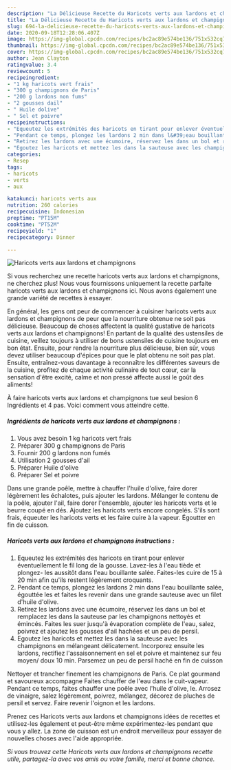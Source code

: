 ```yaml
---
description: "La Délicieuse Recette du Haricots verts aux lardons et champignons"
title: "La Délicieuse Recette du Haricots verts aux lardons et champignons"
slug: 694-la-delicieuse-recette-du-haricots-verts-aux-lardons-et-champignons
date: 2020-09-18T12:28:06.407Z
image: https://img-global.cpcdn.com/recipes/bc2ac89e574be136/751x532cq70/haricots-verts-aux-lardons-et-champignons-photo-principale-de-la-recette.jpg
thumbnail: https://img-global.cpcdn.com/recipes/bc2ac89e574be136/751x532cq70/haricots-verts-aux-lardons-et-champignons-photo-principale-de-la-recette.jpg
cover: https://img-global.cpcdn.com/recipes/bc2ac89e574be136/751x532cq70/haricots-verts-aux-lardons-et-champignons-photo-principale-de-la-recette.jpg
author: Jean Clayton
ratingvalue: 3.4
reviewcount: 5
recipeingredient:
- "1 kg haricots vert frais"
- "300 g champignons de Paris"
- "200 g lardons non fums"
- "2 gousses dail"
- " Huile dolive"
- " Sel et poivre"
recipeinstructions:
- "Equeutez les extrémités des haricots en tirant pour enlever éventuellement le fil long de la gousse. Lavez-les à l&#39;eau tiède et plongez- les aussitôt dans l&#39;eau bouillante salée. Faites-les cuire de 15 à 20 min afin qu&#39;ils restent légèrement croquants."
- "Pendant ce temps, plongez les lardons 2 min dans l&#39;eau bouillante salée, égouttée les et faites les revenir dans une grande sauteuse avec un filet d&#39;huile d&#39;olive."
- "Retirez les lardons avec une écumoire, réservez les dans un bol et remplacez les dans la sauteuse par les champignons nettoyés et émincés. Faites les suer jusqu&#39;à évaporation complète de l&#39;eau, salez, poivrez et ajoutez les gousses d&#39;ail hachées et un peu de persil."
- "Egoutez les haricots et mettez les dans la sauteuse avec les champignons en mélangeant délicatement. Incorporez ensuite les lardons, rectifiez l&#39;assaisonnement en sel et poivre et maintenez sur feu moyen/ doux 10 min. Parsemez un peu de persil haché en fin de cuisson"
categories:
- Resep
tags:
- haricots
- verts
- aux

katakunci: haricots verts aux 
nutrition: 260 calories
recipecuisine: Indonesian
preptime: "PT15M"
cooktime: "PT52M"
recipeyield: "1"
recipecategory: Dinner

---
```



![Haricots verts aux lardons et champignons](https://img-global.cpcdn.com/recipes/bc2ac89e574be136/751x532cq70/haricots-verts-aux-lardons-et-champignons-photo-principale-de-la-recette.jpg)

Si vous recherchez une recette haricots verts aux lardons et champignons, ne cherchez plus! Nous vous fournissons uniquement la recette parfaite haricots verts aux lardons et champignons ici. Nous avons également une grande variété de recettes à essayer.

En général, les gens ont peur de commencer à cuisiner haricots verts aux lardons et champignons de peur que la nourriture obtenue ne soit pas délicieuse. Beaucoup de choses affectent la qualité gustative de haricots verts aux lardons et champignons! En partant de la qualité des ustensiles de cuisine, veillez toujours à utiliser de bons ustensiles de cuisine toujours en bon état. Ensuite, pour rendre la nourriture plus délicieuse, bien sûr, vous devez utiliser beaucoup d'épices pour que le plat obtenu ne soit pas plat. Ensuite, entraînez-vous davantage à reconnaître les différentes saveurs de la cuisine, profitez de chaque activité culinaire de tout cœur, car la sensation d'être excité, calme et non pressé affecte aussi le goût des aliments!

<!--inarticleads1-->

À faire haricots verts aux lardons et champignons tue seul besion 6 Ingrédients et 4 pas. Voici comment vous atteindre cette.

##### Ingrédients de haricots verts aux lardons et champignons :

1. Vous avez besoin 1 kg haricots vert frais
1. Préparer 300 g champignons de Paris
1. Fournir 200 g lardons non fumés
1. Utilisation 2 gousses d&#39;ail
1. Préparer  Huile d&#39;olive
1. Préparer  Sel et poivre


Dans une grande poêle, mettre à chauffer l&#39;huile d&#39;olive, faire dorer légèrement les échalotes, puis ajouter les lardons. Mélanger le contenu de la poêle, ajouter l&#39;ail, faire dorer l&#39;ensemble, ajouter les haricots verts et le beurre coupé en dés. Ajoutez les haricots verts encore congelés. S&#39;ils sont frais, équeuter les haricots verts et les faire cuire à la vapeur. Égoutter en fin de cuisson. 

<!--inarticleads2-->

##### Haricots verts aux lardons et champignons instructions :

1. Equeutez les extrémités des haricots en tirant pour enlever éventuellement le fil long de la gousse. Lavez-les à l&#39;eau tiède et plongez- les aussitôt dans l&#39;eau bouillante salée. Faites-les cuire de 15 à 20 min afin qu&#39;ils restent légèrement croquants.
1. Pendant ce temps, plongez les lardons 2 min dans l&#39;eau bouillante salée, égouttée les et faites les revenir dans une grande sauteuse avec un filet d&#39;huile d&#39;olive.
1. Retirez les lardons avec une écumoire, réservez les dans un bol et remplacez les dans la sauteuse par les champignons nettoyés et émincés. Faites les suer jusqu&#39;à évaporation complète de l&#39;eau, salez, poivrez et ajoutez les gousses d&#39;ail hachées et un peu de persil.
1. Egoutez les haricots et mettez les dans la sauteuse avec les champignons en mélangeant délicatement. Incorporez ensuite les lardons, rectifiez l&#39;assaisonnement en sel et poivre et maintenez sur feu moyen/ doux 10 min. Parsemez un peu de persil haché en fin de cuisson


Nettoyer et trancher finement les champignons de Paris. Ce plat gourmand et savoureux accompagne Faites chauffer de l&#39;eau dans le cuit-vapeur. Pendant ce temps, faites chauffer une poêle avec l&#39;huile d&#39;olive, le. Arrosez de vinaigre, salez légèrement, poivrez, mélangez, décorez de pluches de persil et servez. Faire revenir l&#39;oignon et les lardons. 

<!--inarticleads1-->

<p>
Prenez ces Haricots verts aux lardons et champignons idées de recettes et utilisez-les également et peut-être même expérimentez-les pendant que vous y allez. La zone de cuisson est un endroit merveilleux pour essayer de nouvelles choses avec l'aide appropriée.
</p>

<p>
<i>Si vous trouvez cette Haricots verts aux lardons et champignons recette utile, partagez-la avec vos amis ou votre famille, merci et bonne chance.</i>
</p>
